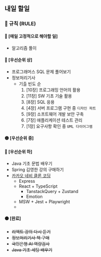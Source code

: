 ## 내일 할일

### 📌 규칙 (RULE)

#### 🔄 [매일 고정적으로 해야할 일]
- 알고리즘 풀이
#### 🔴 [우선순위 상]
- 프로그래머스 SQL 문제 풀어보기
- 정보처리기사
    - 기출 빈도 순
      1. [10장] 프로그래밍 언어의 활용  
      2. [11장] SW 기초 기술 활용
      3. [8장] SQL 응용
      4. [4장] 서버 프로그램 구현 중 `디자인 파트`
      5. [9장] 소프트웨어 개발 보안 구축
      6. [7장] 애플리케이션 테스트 관리
      7. [1장] 요구사항 확인 중 `UML 다이어그램`
  
#### 🟡 [우선순위 중]
      
#### 🔵 [우선순위 하]

- Java 기초 문법 배우기
- Spring 김영한 강의 구매하기
- [카카오 네비 클론 코딩](https://github.com/dldydtn0805/KAKAONAVI)
    - Express
    - React + TypeScript
        - TanstackQuery + Zustand
        - Emotion
    - MSW + Jest + Playwright
    - 
#### ⚫ [완료]

- ~~리액트 강의 다시 듣기~~
- ~~정보처리기사 책 구매~~
- ~~국민은행 AI 역량검사~~
- ~~Java 기초 세팅 배우기~~
